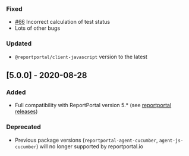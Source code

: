 ### Fixed
- [#66](https://github.com/reportportal/agent-js-cucumber/issues/66) Incorrect calculation of test status
- Lots of other bugs

### Updated
- `@reportportal/client-javascript` version to the latest

## [5.0.0] - 2020-08-28
### Added
- Full compatibility with ReportPortal version 5.* (see [reportportal releases](https://github.com/reportportal/reportportal/releases))

### Deprecated
- Previous package versions (`reportportal-agent-cucumber`, `agent-js-cucumber`) will no longer supported by reportportal.io
